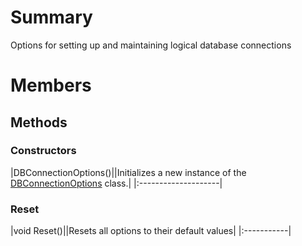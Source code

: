# Summary #
Options for setting up and maintaining logical database connections

# Members #
## Methods ##
### Constructors ###
|DBConnectionOptions()||Initializes a new instance of the [DBConnectionOptions](T_MongoDB_Driver_DBConnectionOptions.md) class.|
|:--------------------|

### Reset ###
|void Reset()||Resets all options to their default values|
|:-----------|
